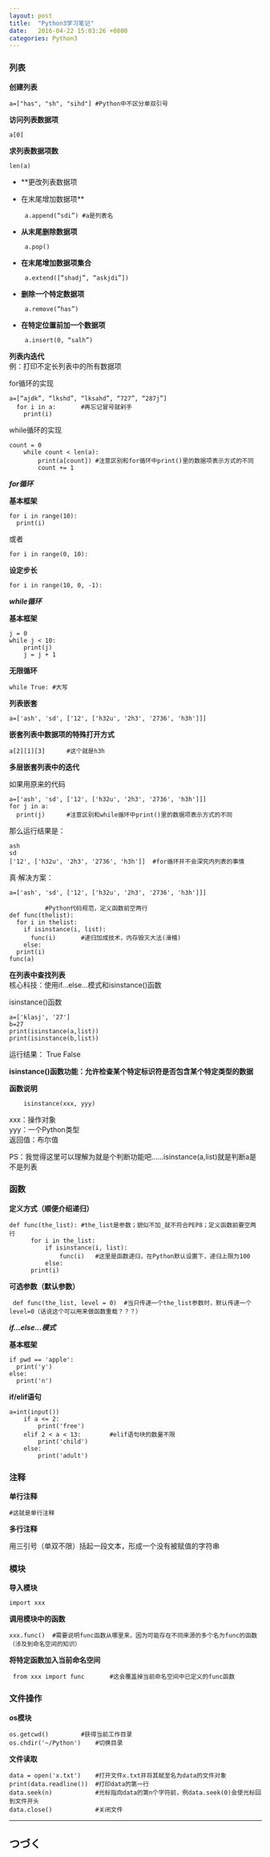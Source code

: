 ```yaml
---
layout: post
title:  "Python3学习笔记"
date:   2016-04-22 15:03:26 +0800
categories: Python3
---
```


### 列表
**创建列表**  

    a=["has", "sh", "sihd"] #Python中不区分单双引号

**访问列表数据项**

    a[0]

**求列表数据项数**

    len(a)

- **更改列表数据项
 + 在末尾增加数据项**

        a.append(“sdi”) #a是列表名

 + **从末尾删除数据项**

        a.pop()

 + **在末尾增加数据项集合**

        a.extend([“shadj”, “askjdi”])

 + **删除一个特定数据项**

        a.remove(“has”)

 + **在特定位置前加一个数据项**

        a.insert(0, “salh”)

**列表内迭代**  
例：打印不定长列表中的所有数据项

for循环的实现

    a=[“ajdk”, “lkshd”, “lksahd”, “727”, “287j”]
      for i in a:		#再忘记冒号就剁手
        print(i)  

while循环的实现

    count = 0
    	while count < len(a):
    		print(a[count]) #注意区别和for循环中print()里的数据项表示方式的不同
    		count += 1

***for循环***

**基本框架**

    for i in range(10):
      print(i)

或者

    for i in range(0, 10):

**设定步长**

    for i in range(10, 0, -1):

***while循环***

**基本框架**

    j = 0
    while j < 10:
    	print(j)
    	j = j + 1

**无限循环**

  	while True:	#大写

**列表嵌套**

    a=['ash', 'sd', ['12', ['h32u', '2h3', '2736', 'h3h']]]

**嵌套列表中数据项的特殊打开方式**

    a[2][1][3]		#这个就是h3h

**多层嵌套列表中的迭代**

如果用原来的代码

    a=['ash', 'sd', ['12', ['h32u', '2h3', '2736', 'h3h']]]
    for j in a:
      print(j)		#注意区别和while循环中print()里的数据项表示方式的不同

那么运行结果是：

    ash
    sd
    ['12', ['h32u', '2h3', '2736', 'h3h']] 	#for循环并不会深究内列表的事情

真·解决方案：

    a=['ash', 'sd', ['12', ['h32u', '2h3', '2736', 'h3h']]]

              #Python代码规范，定义函数前空两行
    def func(thelist):
      for i in thelist:
        if isinstance(i, list):
          func(i)		#递归加成技术，内存毁灭大法(滑稽)
        else:
      print(i)
    func(a)

**在列表中查找列表**  
核心科技：使用if...else...模式和isinstance()函数

isinstance()函数

    a=['klasj', '27']
    b=27
    print(isinstance(a,list))
    print(isinstance(b,list))

运行结果：
		True
		False

**isinstance()函数功能：允许检查某个特定标识符是否包含某个特定类型的数据**

**函数说明**

		isinstance(xxx, yyy)

xxx：操作对象  
yyy：一个Python类型  
返回值：布尔值

PS：我觉得这里可以理解为就是个判断功能吧……isinstance(a,list)就是判断a是不是列表

### 函数

**定义方式（顺便介绍递归）**

    def func(the_list): #the_list是参数；貌似不加_就不符合PEP8；定义函数前要空两行
		  for i in the_list:
			  if isinstance(i, list):
				  func(i)	#这里是函数递归，在Python默认设置下，递归上限为100
			  else:
          print(i)

**可选参数（默认参数）**

	 def func(the_list, level = 0)	#当只传递一个the_list参数时，默认传递一个level=0（话说这个可以用来做函数重载？？？）

***if...else...模式***

**基本框架**

    if pwd == 'apple':
      print('y')
    else:
      print('n')

**if/elif语句**

    a=int(input())
		if a <= 2:
			print('free')
		elif 2 < a < 13:		#elif语句块的数量不限
			print('child')
		else:
			print('adult')

### 注释

**单行注释**

    #这就是单行注释

**多行注释**

用三引号（单双不限）括起一段文本，形成一个没有被赋值的字符串

### 模块

**导入模块**

    import xxx

**调用模块中的函数**

    xxx.func()	#需要说明func函数从哪里来，因为可能存在不同来源的多个名为func的函数（涉及到命名空间的知识）

**将特定函数加入当前命名空间**

	 from xxx import func		#这会覆盖掉当前命名空间中已定义的func函数

### 文件操作

**os模块**

    os.getcwd()			#获得当前工作目录
    os.chdir('~/Python')	#切换目录

**文件读取**

    data = open('x.txt')	#打开文件x.txt并将其赋至名为data的文件对象
    print(data.readline())	#打印data的第一行
    data.seek(n)			#光标指向data的第n个字符前，例data.seek(0)会使光标回到文件开头
    data.close()			#关闭文件

***
## つづく
